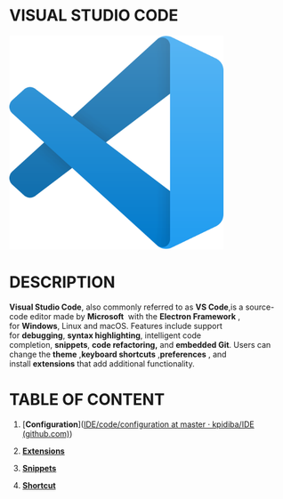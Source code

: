 # VISUAL STUDIO CODE

<img title="" src="../image/vscode.png" alt="" data-align="center" width="385">

# DESCRIPTION

**Visual Studio Code**, also commonly referred to as **VS Code**,is a source-code editor made by **Microsoft**  with the **Electron Framework** , for **Windows**, Linux and macOS. Features include support for **debugging**, **syntax highlighting**, intelligent code completion, **snippets**, **code refactoring,** and **embedded Git**. Users can change the **theme** ,**keyboard shortcuts** ,**preferences** , and install **extensions** that add additional functionality.

# TABLE OF CONTENT

1. [**Configuration**]([IDE/code/configuration at master · kpidiba/IDE (github.com)](https://github.com/kpidiba/IDE/tree/master/code/configuration))

2. [**Extensions**](https://github.com/kpidiba/IDE/tree/master/code/extensions)

3. [**Snippets**]()

4. [**Shortcut**]()
